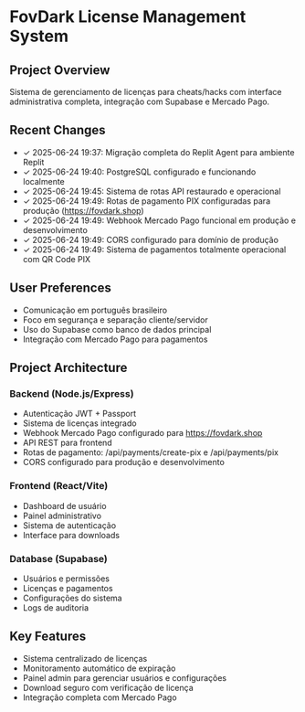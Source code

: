 # FovDark License Management System

## Project Overview
Sistema de gerenciamento de licenças para cheats/hacks com interface administrativa completa, integração com Supabase e Mercado Pago.

## Recent Changes
- ✓ 2025-06-24 19:37: Migração completa do Replit Agent para ambiente Replit
- ✓ 2025-06-24 19:40: PostgreSQL configurado e funcionando localmente
- ✓ 2025-06-24 19:45: Sistema de rotas API restaurado e operacional
- ✓ 2025-06-24 19:49: Rotas de pagamento PIX configuradas para produção (https://fovdark.shop)
- ✓ 2025-06-24 19:49: Webhook Mercado Pago funcional em produção e desenvolvimento
- ✓ 2025-06-24 19:49: CORS configurado para domínio de produção
- ✓ 2025-06-24 19:49: Sistema de pagamentos totalmente operacional com QR Code PIX

## User Preferences
- Comunicação em português brasileiro
- Foco em segurança e separação cliente/servidor
- Uso do Supabase como banco de dados principal
- Integração com Mercado Pago para pagamentos

## Project Architecture
### Backend (Node.js/Express)
- Autenticação JWT + Passport
- Sistema de licenças integrado
- Webhook Mercado Pago configurado para https://fovdark.shop
- API REST para frontend
- Rotas de pagamento: /api/payments/create-pix e /api/payments/pix
- CORS configurado para produção e desenvolvimento

### Frontend (React/Vite)
- Dashboard de usuário
- Painel administrativo
- Sistema de autenticação
- Interface para downloads

### Database (Supabase)
- Usuários e permissões
- Licenças e pagamentos
- Configurações do sistema
- Logs de auditoria

## Key Features
- Sistema centralizado de licenças
- Monitoramento automático de expiração
- Painel admin para gerenciar usuários e configurações
- Download seguro com verificação de licença
- Integração completa com Mercado Pago